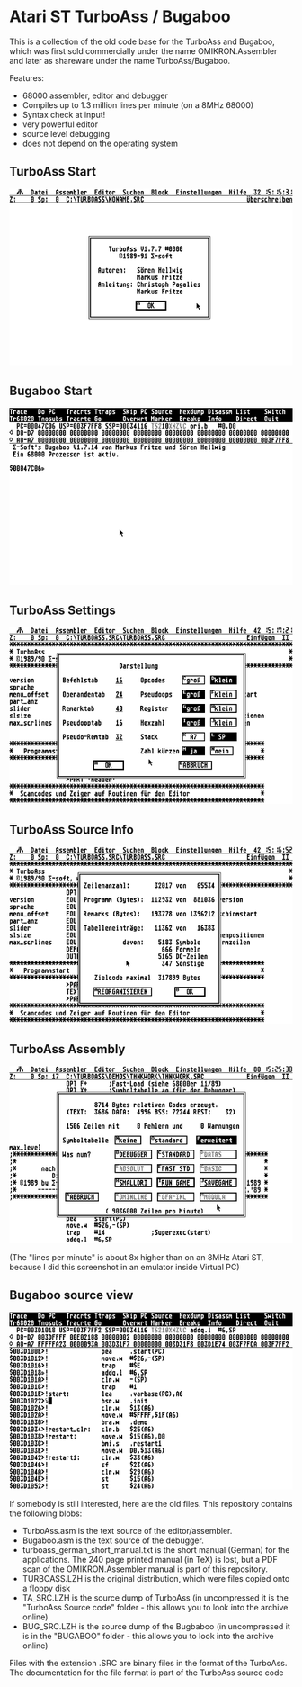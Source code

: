 # Atari ST TurboAss / Bugaboo

This is a collection of the old code base for the TurboAss and Bugaboo, which was first sold commercially under the name OMIKRON.Assembler and later as shareware under the name TurboAss/Bugaboo.

Features:

  * 68000 assembler, editor and debugger
  * Compiles up to 1.3 million lines per minute (on a 8MHz 68000)
  * Syntax check at input!
  * very powerful editor
  * source level debugging
  * does not depend on the operating system

TurboAss Start
--------------
![TurboAss About Box](turboassabout.gif)

Bugaboo Start
-------------
![Bugaboo](bugaboo.gif)

TurboAss Settings
-----------------
![TurboAss Settings](turboasssettings.gif)

TurboAss Source Info
--------------------
![TurboAss Source Info](turboassinfo.gif)

TurboAss Assembly
-----------------
![TurboAss Assembly](turboassass.gif)

(The "lines per minute" is about 8x higher than on an 8MHz Atari ST, because I did this screenshot in an emulator inside Virtual PC)

Bugaboo source view
-------------------
![Bugaboo source view](bugaboolist.gif)

If somebody is still interested, here are the old files. This repository contains the following blobs:
- TurboAss.asm is the text source of the editor/assembler.
- Bugaboo.asm is the text source of the debugger.
- turboass_german_short_manual.txt is the short manual (German) for the applications. The 240 page printed manual (in TeX) is lost, but a PDF scan of the OMIKRON.Assembler manual is part of this repository.
- TURBOASS.LZH is the original distribution, which were files copied onto a floppy disk
- TA_SRC.LZH is the source dump of TurboAss (in uncompressed it is the "TurboAss Source code" folder - this allows you to look into the archive online)
- BUG_SRC.LZH is the source dump of the Bugbaboo (in uncompressed it is in the "BUGABOO" folder - this allows you to look into the archive online)

Files with the extension .SRC are binary files in the format of the TurboAss. The documentation for the file format is part of the TurboAss source code
